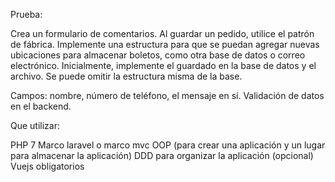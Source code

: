 Prueba:

Crea un formulario de comentarios. Al guardar un pedido, utilice el patrón de fábrica. Implemente una estructura para que se puedan agregar nuevas ubicaciones para almacenar boletos, como otra base de datos o correo electrónico. Inicialmente, implemente el guardado en la base de datos y el archivo. Se puede omitir la estructura misma de la base.

Campos: nombre, número de teléfono, el mensaje en sí. Validación de datos en el backend.

Que utilizar:

PHP 7
Marco laravel o marco mvc
OOP (para crear una aplicación y un lugar para almacenar la aplicación)
DDD para organizar la aplicación (opcional)
Vuejs obligatorios

